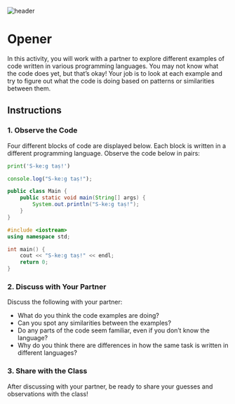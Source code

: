 ![header](assets/header.png)

# Opener

In this activity, you will work with a partner to explore different examples of code written in various programming languages. You may not know what the code does yet, but that’s okay! Your job is to look at each example and try to figure out what the code is doing based on patterns or similarities between them.

## Instructions

### 1. Observe the Code

Four different blocks of code are displayed below. Each block is written in a different programming language. Observe the code below in pairs:

```python
print('S-ke:g taṣ!')
```

```javascript
console.log("S-ke:g taṣ!");
```

```java
public class Main {
    public static void main(String[] args) {
        System.out.println("S-ke:g taṣ!");
    }
}
```

```cpp
#include <iostream>
using namespace std;

int main() {
    cout << "S-ke:g taṣ!" << endl;
    return 0;
}
```

### 2. Discuss with Your Partner

Discuss the following with your partner:

- What do you think the code examples are doing?
- Can you spot any similarities between the examples?
- Do any parts of the code seem familiar, even if you don’t know the language?
- Why do you think there are differences in how the same task is written in different languages?

### 3. Share with the Class

After discussing with your partner, be ready to share your guesses and observations with the class!